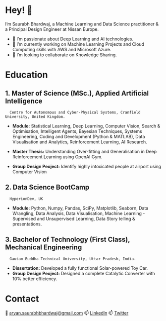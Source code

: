# Hey! 👋
I’m Saurabh Bhardwaj, a Machine Learning and Data Science practitioner & a Principal Design Engineer at Nissan Europe.

- 👀 I’m passionate about Deep Learning and AI technologies.
- 🌱 I’m currently working on Machine Learning Projects and Cloud Computing skills with AWS and Microsoft Azure.
- 💞️ I’m looking to collaborate on Knowledge Sharing.

# Education 
## 1. Master of Science (MSc.), Applied Artificial Intelligence
      Centre for Autonomous and Cyber-Physical Systems, Cranfield University, United Kingdom.

- **Module:** Statistical Learning, Deep Learning, Computer Vision, Search & Optimisation, Intelligent Agents, Bayesian Techniques, Systems Engineering,
          Coding and Development (Python & MATLAB), Data Visualisation and Analytics, Reinforcement Learning, AI Research. 

- **Master Thesis:** Understanding Over-fitting and Generalisation in Deep Reinforcement Learning using OpenAI Gym.
- **Group Design Peoject:** Identify highly intoxicated people at airport using Computer Vision

## 2. Data Science BootCamp
      HyperionDev, UK

- **Module:** Python, Numpy, Pandas, SciPy, Matplotlib, Seaborn, Data Wrangling, Data Analysis, Data Visualisation, Machine Learning - Supervised and Unsupervised Learning, Data Story telling & presentations. 

## 3. Bachelor of Technology (First Class), Mechanical Engineering
      Gautam Buddha Technical University, Uttar Pradesh, India.

- **Dissertation:** Developed a fully functional Solar-powered Toy Car.
- **Group Design Peoject:** Designed a complete Catalytic Converter with 10% better efficiency.

# Contact
:e-mail: aryan.saurabhbhardwaj@gmail.com
📫 [LinkedIn](https://www.linkedin.com/in/saurabhbhardwajofficial/)
📫 [Twitter](https://twitter.com/saurabh_bhar)



<!---
Bhardwaj-Saurabh/Bhardwaj-Saurabh is a ✨ special ✨ repository because its `README.md` (this file) appears on your GitHub profile.
You can click the Preview link to take a look at your changes.
--->
